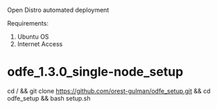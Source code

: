 Open Distro automated deployment

Requirements:
1. Ubuntu OS
2. Internet Access

# odfe_1.3.0_single-node_setup
cd / && git clone https://github.com/orest-gulman/odfe_setup.git && cd odfe_setup && bash setup.sh
